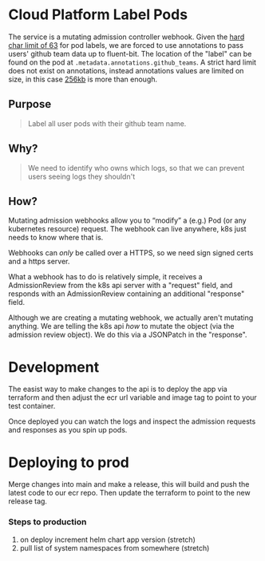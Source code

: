 # Cloud Platform Label Pods

The service is a mutating admission controller webhook. Given the [hard char limit of 63](https://kubernetes.io/docs/concepts/overview/working-with-objects/labels/#syntax-and-character-set) for pod labels, we are forced to use annotations to pass users' github team data up to fluent-bit. The location of the "label" can be found on the pod at `.metadata.annotations.github_teams`. A strict hard limit does not exist on annotations, instead annotations values are limited on size, in this case [256kb](https://github.com/kubernetes/kubernetes/blob/master/staging/src/k8s.io/apimachinery/pkg/api/validation/objectmeta.go#L44-L67) is more than enough.

## Purpose

> Label all user pods with their github team name.

## Why? 

> We need to identify who owns which logs, so that we can prevent users seeing logs they shouldn't

## How?

Mutating admission webhooks allow you to “modify” a (e.g.) Pod (or any kubernetes resource) request. The webhook can live anywhere, k8s just needs to know where that is.

Webhooks can _only_ be called over a HTTPS, so we need sign signed certs and a https server.

What a webhook has to do is relatively simple, it receives a AdmissionReview from the k8s api server with a "request" field, and responds with an AdmissionReview containing an additional "response" field.

Although we are creating a mutating webhook, we actually aren't mutating anything. We are telling the k8s api _how_ to mutate the object (via the admission review object). We do this via a JSONPatch in the "response".

# Development

The easist way to make changes to the api is to deploy the app via terraform and then adjust the ecr url variable and image tag to point to your test container.

Once deployed you can watch the logs and inspect the admission requests and responses as you spin up pods.

# Deploying to prod

Merge changes into main and make a release, this will build and push the latest code to our ecr repo. Then update the terraform to point to the new release tag.

### Steps to production

1. on deploy increment helm chart app version (stretch)
1. pull list of system namespaces from somewhere (stretch)
